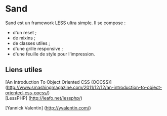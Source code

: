 Sand 
===========

Sand est un framework LESS ultra simple. Il se compose :

- d'un reset ;
- de mixins ;
- de classes utiles ;
- d'une grille responsive ;
- d'une feuille de style pour l'impression.


Liens utiles 
----------------

[An Introduction To Object Oriented CSS (OOCSS)] (http://www.smashingmagazine.com/2011/12/12/an-introduction-to-object-oriented-css-oocss/)  
[LessPHP] (http://leafo.net/lessphp/)
  
  
  
[Yannick Valentin] (http://yvalentin.com/)
